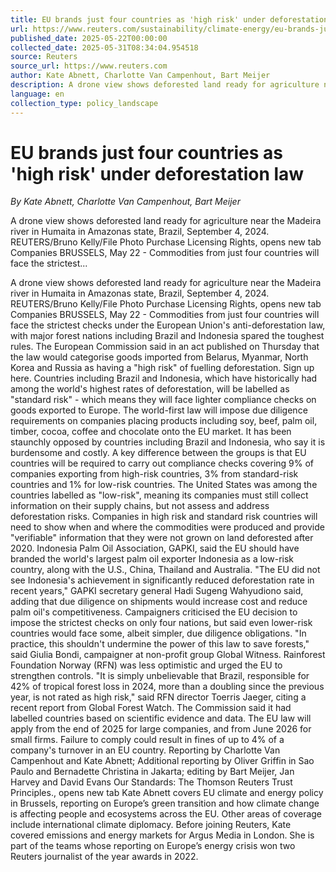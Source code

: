 ```yaml
---
title: EU brands just four countries as 'high risk' under deforestation law
url: https://www.reuters.com/sustainability/climate-energy/eu-brands-just-four-countries-high-risk-under-deforestation-law-2025-05-22/
published_date: 2025-05-22T00:00:00
collected_date: 2025-05-31T08:34:04.954518
source: Reuters
source_url: https://www.reuters.com
author: Kate Abnett, Charlotte Van Campenhout, Bart Meijer
description: A drone view shows deforested land ready for agriculture near the Madeira river in Humaita in Amazonas state, Brazil, September 4, 2024. REUTERS/Bruno Kelly/File Photo Purchase Licensing Rights, opens new tab Companies BRUSSELS, May 22 - Commodities from just four countries will face the strictest...
language: en
collection_type: policy_landscape
---
```


# EU brands just four countries as 'high risk' under deforestation law

*By Kate Abnett, Charlotte Van Campenhout, Bart Meijer*

A drone view shows deforested land ready for agriculture near the Madeira river in Humaita in Amazonas state, Brazil, September 4, 2024. REUTERS/Bruno Kelly/File Photo Purchase Licensing Rights, opens new tab Companies BRUSSELS, May 22 - Commodities from just four countries will face the strictest...

A drone view shows deforested land ready for agriculture near the Madeira river in Humaita in Amazonas state, Brazil, September 4, 2024. REUTERS/Bruno Kelly/File Photo Purchase Licensing Rights, opens new tab Companies BRUSSELS, May 22 - Commodities from just four countries will face the strictest checks under the European Union's anti-deforestation law, with major forest nations including Brazil and Indonesia spared the toughest rules. The European Commission said in an act published on Thursday that the law would categorise goods imported from Belarus, Myanmar, North Korea and Russia as having a "high risk" of fuelling deforestation. Sign up here. Countries including Brazil and Indonesia, which have historically had among the world's highest rates of deforestation, will be labelled as "standard risk" - which means they will face lighter compliance checks on goods exported to Europe. The world-first law will impose due diligence requirements on companies placing products including soy, beef, palm oil, timber, cocoa, coffee and chocolate onto the EU market. It has been staunchly opposed by countries including Brazil and Indonesia, who say it is burdensome and costly. A key difference between the groups is that EU countries will be required to carry out compliance checks covering 9% of companies exporting from high-risk countries, 3% from standard-risk countries and 1% for low-risk countries. The United States was among the countries labelled as "low-risk", meaning its companies must still collect information on their supply chains, but not assess and address deforestation risks. Companies in high risk and standard risk countries will need to show when and where the commodities were produced and provide "verifiable" information that they were not grown on land deforested after 2020. Indonesia Palm Oil Association, GAPKI, said the EU should have branded the world's largest palm oil exporter Indonesia as a low-risk country, along with the U.S., China, Thailand and Australia. "The EU did not see Indonesia's achievement in significantly reduced deforestation rate in recent years," GAPKI secretary general Hadi Sugeng Wahyudiono said, adding that due diligence on shipments would increase cost and reduce palm oil's competitiveness. Campaigners criticised the EU decision to impose the strictest checks on only four nations, but said even lower-risk countries would face some, albeit simpler, due diligence obligations. "In practice, this shouldn't undermine the power of this law to save forests," said Giulia Bondi, campaigner at non-profit group Global Witness. Rainforest Foundation Norway (RFN) was less optimistic and urged the EU to strengthen controls. "It is simply unbelievable that Brazil, responsible for 42% of tropical forest loss in 2024, more than a doubling since the previous year, is not rated as high risk," said RFN director Toerris Jaeger, citing a recent report from Global Forest Watch. The Commission said it had labelled countries based on scientific evidence and data. The EU law will apply from the end of 2025 for large companies, and from June 2026 for small firms. Failure to comply could result in fines of up to 4% of a company's turnover in an EU country. Reporting by Charlotte Van Campenhout and Kate Abnett; Additional reporting by Oliver Griffin in Sao Paulo and Bernadette Christina in Jakarta; editing by Bart Meijer, Jan Harvey and David Evans Our Standards: The Thomson Reuters Trust Principles., opens new tab Kate Abnett covers EU climate and energy policy in Brussels, reporting on Europe’s green transition and how climate change is affecting people and ecosystems across the EU. Other areas of coverage include international climate diplomacy. Before joining Reuters, Kate covered emissions and energy markets for Argus Media in London. She is part of the teams whose reporting on Europe’s energy crisis won two Reuters journalist of the year awards in 2022.